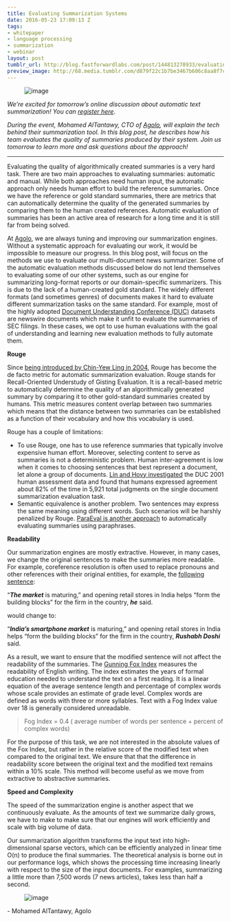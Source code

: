 ```yaml
---
title: Evaluating Summarization Systems
date: 2016-05-23 17:09:13 Z
tags:
- whitepaper
- language processing
- summarization
- webinar
layout: post
tumblr_url: http://blog.fastforwardlabs.com/post/144813278933/evaluating-summarization-systems
preview_image: http://68.media.tumblr.com/d879f22c1b7be3467b606c8aa8f7cfb6/tumblr_inline_o7n3a6bf5R1ta78fg_540.jpg
---
```


<figure data-orig-width="1300" data-orig-height="863" class="tmblr-full"><img src="http://68.media.tumblr.com/d879f22c1b7be3467b606c8aa8f7cfb6/tumblr_inline_o7n3a6bf5R1ta78fg_540.jpg" alt="image" data-orig-width="1300" data-orig-height="863"/></figure><p><i>We’re excited for tomorrow’s online discussion about automatic text summarization! You can <a href="https://textsummarizationwebinar.splashthat.com/">register here</a>. </i></p><p><i>During the event, Mohamed AlTantawy, CTO of <a href="http://www.agolo.com">Agolo</a>, will explain the tech behind their summarization tool. In this blog post, he describes how his team evaluates the quality of summaries produced by their system. Join us tomorrow to learn more and ask questions about the approach!</i></p><hr><p>Evaluating the quality of algorithmically created summaries is a very hard task. There are two main approaches to evaluating summaries: automatic and manual. While both approaches need human input, the automatic approach only needs human effort to build the reference summaries. Once we have the reference or gold standard summaries, there are metrics that can automatically determine the quality of the generated summaries by comparing them to the human created references. Automatic evaluation of summaries has been an active area of research for a long time and it is still far from being solved.<br/></p><p>At <a href="http://www.agolo.com">Agolo</a>, we are always tuning and improving our summarization engines. Without a systematic approach for evaluating our work, it would be impossible to measure our progress. In this blog post, will focus on the methods we use to evaluate our multi-document news summarizer. Some of the automatic evaluation methods discussed below do not lend themselves to evaluating some of our other systems, such as our engine for summarizing long-format reports or our domain-specific summarizers. This is due to the lack of a human-created gold standard. The widely different formats (and sometimes genres) of documents makes it hard to evaluate different summarization tasks on the same standard. For example, most of the highly adopted <a href="http://duc.nist.gov/">Document Understanding Conference (DUC)</a> datasets are newswire documents which make it unfit to evaluate the summaries of SEC filings. In these cases, we opt to use human evaluations with the goal of understanding and learning new evaluation methods to fully automate them.  </p><!-- more --><p><b>Rouge</b></p><p><b></b></p><p>Since <a href="https://scholar.google.com/citations?view_op=view_citation&amp;hl=en&amp;user=cDF07aYAAAAJ&amp;citation_for_view=cDF07aYAAAAJ:u5HHmVD_uO8C">being introduced by Chin-Yew Ling in 2004</a>, Rouge has become the de facto metric for automatic summarization evaluation. Rouge stands for Recall-Oriented Understudy of Gisting Evaluation. It is a recall-based metric to automatically determine the quality of an algorithmically generated summary by comparing it to other gold-standard summaries created by humans. This metric measures content overlap between two summaries which means that the distance between two summaries can be established as a function of their vocabulary and how this vocabulary is used.</p><p>Rouge has a couple of limitations:</p><ul><li>To use Rouge, one has to use reference summaries that typically involve expensive human effort. Moreover, selecting content to serve as summaries is not a deterministic problem. Human inter-agreement is low when it comes to choosing sentences that best represent a document, let alone a group of documents. <a href="https://scholar.google.com/citations?view_op=view_citation&amp;hl=en&amp;user=cDF07aYAAAAJ&amp;citation_for_view=cDF07aYAAAAJ:eQOLeE2rZwMC">Lin and Hovy investigated</a> the DUC 2001 human assessment data and found that humans expressed agreement about 82% of the time in 5,921 total judgments on the single document summarization evaluation task.  <br/></li><li>Semantic equivalence is another problem. Two sentences may express the same meaning using different words. Such scenarios will be harshly penalized by Rouge. <a href="http://research.microsoft.com/apps/pubs/default.aspx?id=69253">ParaEval is another approach</a> to automatically evaluating summaries using paraphrases. <br/></li></ul><p><b>Readability</b></p><p>Our summarization engines are mostly extractive. However, in many cases, we change the original sentences to make the summaries more readable. For example, coreference resolution is often used to replace pronouns and other references with their original entities, for example, the <a href="http://br.advfn.com/noticias/DJN/2016/artigo/70059200">following sentence</a>:<b><br/></b></p><p>“<i><b>The market</b></i> is maturing,” and opening retail stores in India helps “form the building blocks” for the firm in the country, <b><i>he</i></b> said.</p><p>would change to:</p><p>“<b><i>India&rsquo;s smartphone market</i></b> is maturing,” and opening retail stores in India helps “form the building blocks” for the firm in the country, <b><i>Rushabh Doshi</i></b> said.</p><p>As a result, we want to ensure that the modified sentence will not affect the readability of the summaries. The <a href="https://en.wikipedia.org/wiki/Gunning_fog_index">Gunning Fox Index</a> measures the readability of English writing. The index estimates the years of formal education needed to understand the text on a first reading. It is a linear equation of the average sentence length and percentage of complex words whose scale provides an estimate of grade level. Complex words are defined as words with three or more syllables. Text with a Fog Index value over 18 is generally considered unreadable.  </p><blockquote><p>Fog Index = 0.4 ( average number of words per sentence + percent of complex words)</p></blockquote><p>For the purpose of this task, we are not interested in the absolute values of the Fox Index, but rather in the relative score of the modified text when compared to the original text. We ensure that that the difference in readability score between the original text and the modified text remains within a 10% scale. This method will become useful as we move from extractive to abstractive summaries.<br/></p><p><b>Speed and Complexity</b></p><p>The speed of the summarization engine is another aspect that we continuously evaluate. As the amounts of text we summarize daily grows, we have to make to make sure that our engines will work efficiently and scale with big volume of data.<b><br/></b></p><p>Our summarization algorithm transforms the input text into high-dimensional sparse vectors, which can be efficiently analyzed in linear time O(n) to produce the final summaries. The theoretical analysis is borne out in our performance logs, which shows the processing time increasing linearly with respect to the size of the input documents. For examples, summarizing a little more than 7,500 words (7 news articles), takes less than half a second.<br/></p><figure data-orig-width="631" data-orig-height="302" class="tmblr-full"><img src="http://68.media.tumblr.com/b6ea78c28562d76d90e4da0165765860/tumblr_inline_o7n30giZIm1ta78fg_540.png" alt="image" data-orig-width="631" data-orig-height="302"/></figure><p>- Mohamed AlTantawy, Agolo</p>
